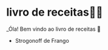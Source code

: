 # livro de receitas:man_cook:

_Óla! Bem vindo ao livro de receitas :wave:

- Strogonoff de Frango 







